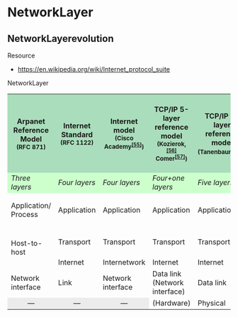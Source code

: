 # NetworkLayer
## NetworkLayerevolution
Resource
- https://en.wikipedia.org/wiki/Internet_protocol_suite

NetworkLayer
<table class="wikitable">


<tbody><tr>
<th style="background:#adb">Arpanet Reference Model<br><small>(RFC 871)</small>
</th>
<th style="background:#adb">Internet Standard<br><small>(RFC 1122)</small>
</th>
<th style="background:#adb">Internet model<br><small>(Cisco Academy<sup id="cite_ref-5VTuU_56-0" class="reference"><a href="#cite_note-5VTuU-56"><span class="cite-bracket">[</span>55<span class="cite-bracket">]</span></a></sup>)</small>
</th>
<th style="background:#adb">TCP/IP 5-layer reference model<br><small>(Kozierok,<sup id="cite_ref-6zcxM_57-0" class="reference"><a href="#cite_note-6zcxM-57"><span class="cite-bracket">[</span>56<span class="cite-bracket">]</span></a></sup> Comer<sup id="cite_ref-lkPs4_58-0" class="reference"><a href="#cite_note-lkPs4-58"><span class="cite-bracket">[</span>57<span class="cite-bracket">]</span></a></sup>)</small>
</th>
<th style="background:#adb">TCP/IP 5-layer reference model<br><small>(Tanenbaum<sup id="cite_ref-1Hpdo_59-0" class="reference"><a href="#cite_note-1Hpdo-59"><span class="cite-bracket">[</span>58<span class="cite-bracket">]</span></a></sup>)</small>
</th>
<th style="background:#adb">TCP/IP protocol suite or Five-layer Internet model<br><small>(Forouzan,<sup id="cite_ref-bOyR7_60-0" class="reference"><a href="#cite_note-bOyR7-60"><span class="cite-bracket">[</span>59<span class="cite-bracket">]</span></a></sup> Kurose<sup id="cite_ref-aCpZD_61-0" class="reference"><a href="#cite_note-aCpZD-61"><span class="cite-bracket">[</span>60<span class="cite-bracket">]</span></a></sup>)</small>
</th>
<th style="background:#adb">TCP/IP model<br><small>(Stallings<sup id="cite_ref-IRA2X_62-0" class="reference"><a href="#cite_note-IRA2X-62"><span class="cite-bracket">[</span>61<span class="cite-bracket">]</span></a></sup>)</small>
</th>
<th style="background:#adb">OSI model<br><small>(ISO/IEC 7498-1:1994<sup id="cite_ref-63" class="reference"><a href="#cite_note-63"><span class="cite-bracket">[</span>62<span class="cite-bracket">]</span></a></sup>)</small>
</th></tr>

<tr>
<td style="background:#cfc"><i>Three layers</i>
</td>
<td style="background:#cfc"><i>Four layers</i>
</td>
<td style="background:#cfc"><i>Four layers</i>
</td>
<td style="background:#cfc"><i>Four+one layers</i>
</td>
<td style="background:#cfc"><i>Five layers</i>
</td>
<td style="background:#cfc"><i>Five layers</i>
</td>
<td style="background:#cfc"><i>Five layers</i>
</td>
<td style="background:#cfc"><i>Seven layers</i>
</td></tr>

<tr>
<td rowspan="3">Application/ Process
</td>
<td rowspan="3">Application
</td>
<td rowspan="3">Application
</td>
<td rowspan="3">Application
</td>
<td rowspan="3">Application
</td>
<td rowspan="3">Application
</td>
<td rowspan="3">Application
</td>
<td>Application
</td></tr>
<tr>
<td>Presentation
</td></tr>
<tr>
<td>Session
</td></tr>
<tr>
<td rowspan="2">Host-to-host
</td>
<td>Transport
</td>
<td>Transport
</td>
<td>Transport
</td>
<td>Transport
</td>
<td>Transport
</td>
<td>Host-to-host or transport
</td>
<td>Transport
</td></tr>

<tr>
<td>Internet
</td>
<td>Internetwork
</td>
<td>Internet
</td>
<td>Internet
</td>
<td>Network
</td>
<td>Internet
</td>
<td>Network
</td></tr>

<tr>
<td>Network interface
</td>
<td>Link
</td>
<td>Network interface
</td>
<td>Data link (Network interface)
</td>
<td>Data link
</td>
<td>Data link
</td>
<td>Network access
</td>
<td>Data link
</td></tr>

<tr>
<td data-sort-value="" style="background: var(--background-color-interactive, #ececec); color: var(--color-base, inherit); vertical-align: middle; text-align: center;" class="table-na">—
</td>
<td data-sort-value="" style="background: var(--background-color-interactive, #ececec); color: var(--color-base, inherit); vertical-align: middle; text-align: center;" class="table-na">—
</td>
<td data-sort-value="" style="background: var(--background-color-interactive, #ececec); color: var(--color-base, inherit); vertical-align: middle; text-align: center;" class="table-na">—
</td>
<td>(Hardware)
</td>
<td>Physical
</td>
<td>Physical
</td>
<td>Physical
</td>
<td>Physical
</td></tr></tbody></table>